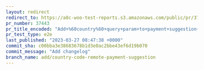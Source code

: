 ```yaml
---
layout: redirect
redirect_to: https://a8c-woo-test-reports.s3.amazonaws.com/public/pr/37443/e2e/index.html
pr_number: 37443
pr_title_encoded: "Add+%60country%60+query+param+to+payment+suggestion+data+sources"
pr_test_type: e2e
last_published: "2023-03-27 08:47:38 +0000"
commit_sha: c00bba3e38683678b1d3e0ac2bbe43ef6d19b070
commit_message: "Add changelog"
branch_name: add/country-code-remote-payment-suggestion
---
```

